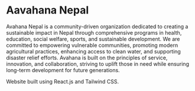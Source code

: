 # Aavahana Nepal

Avahana Nepal is a community-driven organization dedicated to creating a sustainable impact in Nepal through comprehensive programs in health, education, social welfare, sports, and sustainable development. We are committed to empowering vulnerable communities, promoting modern agricultural practices, enhancing access to clean water, and supporting disaster relief efforts. Avahana is built on the principles of service, innovation, and collaboration, striving to uplift those in need while ensuring long-term development for future generations.


Website built using React.js and Tailwind CSS. 
